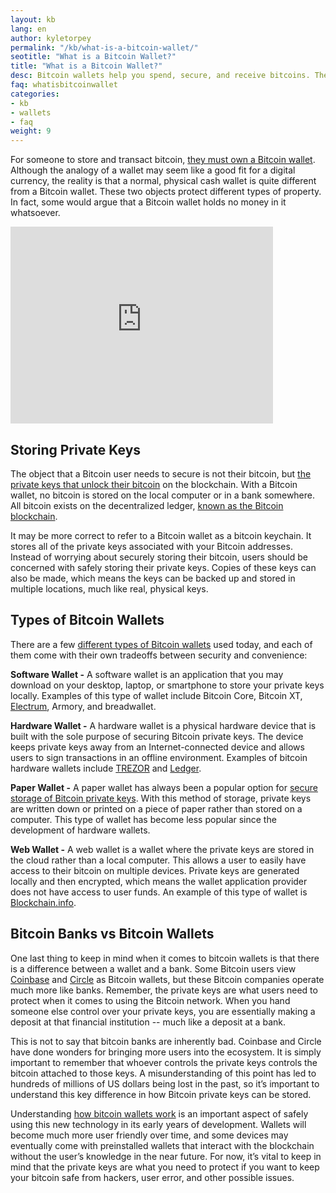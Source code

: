 ```yaml
---
layout: kb
lang: en
author: kyletorpey
permalink: "/kb/what-is-a-bitcoin-wallet/"
seotitle: "What is a Bitcoin Wallet?"
title: "What is a Bitcoin Wallet?"
desc: Bitcoin wallets help you spend, secure, and receive bitcoins. There are a few different types of Bitcoin wallets used today.
faq: whatisbitcoinwallet
categories: 
- kb
- wallets
- faq
weight: 9
---
```

For someone to store and transact bitcoin, [they must own a Bitcoin wallet](/wallets/). Although the analogy of a wallet may seem like a good fit for a digital currency, the reality is that a normal, physical cash wallet is quite different from a Bitcoin wallet. These two objects protect different types of property. In fact, some would argue that a Bitcoin wallet holds no money in it whatsoever.

<iframe width="420" height="315" src="https://www.youtube.com/embed/WGpatcqhArU" frameborder="0" allowfullscreen></iframe>

## Storing Private Keys

The object that a Bitcoin user needs to secure is not their bitcoin, but [the private keys that unlock their bitcoin](/kb/what-is-a-bitcoin-private-key/) on the blockchain. With a Bitcoin wallet, no bitcoin is stored on the local computer or in a bank somewhere. All bitcoin exists on the decentralized ledger, [known as the Bitcoin blockchain](https://en.bitcoin.it/wiki/Block_chain).

It may be more correct to refer to a Bitcoin wallet as a bitcoin keychain. It stores all of the private keys associated with your Bitcoin addresses. Instead of worrying about securely storing their bitcoin, users should be concerned with safely storing their private keys. Copies of these keys can also be made, which means the keys can be backed up and stored in multiple locations, much like real, physical keys.

## Types of Bitcoin Wallets

There are a few [different types of Bitcoin wallets](https://bitcoin.org/en/choose-your-wallet) used today, and each of them come with their own tradeoffs between security and convenience:

**Software Wallet -** A software wallet is an application that you may download on your desktop, laptop, or smartphone to store your private keys locally. Examples of this type of wallet include Bitcoin Core, Bitcoin XT, [Electrum](/wallets/electrum/), Armory, and breadwallet.

**Hardware Wallet -** A hardware wallet is a physical hardware device that is built with the sole purpose of securing Bitcoin private keys. The device keeps private keys away from an Internet-connected device and allows users to sign transactions in an offline environment. Examples of bitcoin hardware wallets include [TREZOR](/wallets/trezor/) and [Ledger](/wallets/ledger-nano/).

**Paper Wallet -** A paper wallet has always been a popular option for [secure storage of Bitcoin private keys](/kb/how-to-store-and-protect-bitcoins/). With this method of storage, private keys are written down or printed on a piece of paper rather than stored on a computer. This type of wallet has become less popular since the development of hardware wallets.

**Web Wallet -** A web wallet is a wallet where the private keys are stored in the cloud rather than a local computer. This allows a user to easily have access to their bitcoin on multiple devices. Private keys are generated locally and then encrypted, which means the wallet application provider does not have access to user funds. An example of this type of wallet is [Blockchain.info](/wallets/blockchain-info/).

## Bitcoin Banks vs Bitcoin Wallets

One last thing to keep in mind when it comes to bitcoin wallets is that there is a difference between a wallet and a bank. Some Bitcoin users view [Coinbase](/wallets/coinbase/) and [Circle](/wallets/circle/) as Bitcoin wallets, but these Bitcoin companies operate much more like banks. Remember, the private keys are what users need to protect when it comes to using the Bitcoin network. When you hand someone else control over your private keys, you are essentially making a deposit at that financial institution -- much like a deposit at a bank.

This is not to say that bitcoin banks are inherently bad. Coinbase and Circle have done wonders for bringing more users into the ecosystem. It is simply important to remember that whoever controls the private keys controls the bitcoin attached to those keys. A misunderstanding of this point has led to hundreds of millions of US dollars being lost in the past, so it’s important to understand this key difference in how Bitcoin private keys can be stored.

Understanding [how bitcoin wallets work](/kb/how-does-bitcoin-work/) is an important aspect of safely using this new technology in its early years of development. Wallets will become much more user friendly over time, and some devices may eventually come with preinstalled wallets that interact with the blockchain without the user’s knowledge in the near future. For now, it’s vital to keep in mind that the private keys are what you need to protect if you want to keep your bitcoin safe from hackers, user error, and other possible issues.

